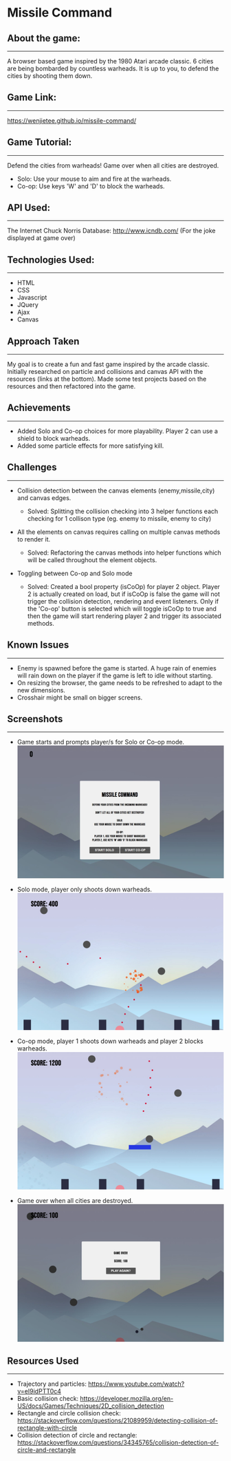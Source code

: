 # Missile Command

## About the game:

---

A browser based game inspired by the 1980 Atari arcade classic. 6 cities are being bombarded by countless warheads. It is up to you, to defend the cities by shooting them down.

## Game Link:

---

https://wenjietee.github.io/missile-command/

## Game Tutorial:

---

Defend the cities from warheads! Game over when all cities are destroyed.

-   Solo: Use your mouse to aim and fire at the warheads.
-   Co-op: Use keys 'W' and 'D' to block the warheads.

## API Used:

---

The Internet Chuck Norris Database: http://www.icndb.com/ (For the joke displayed at game over)

## Technologies Used:

---

-   HTML
-   CSS
-   Javascript
-   JQuery
-   Ajax
-   Canvas

## Approach Taken

---

My goal is to create a fun and fast game inspired by the arcade classic. Initially researched on particle and collisions and canvas API with the resources (links at the bottom). Made some test projects based on the resources and then refactored into the game.

## Achievements

---

-   Added Solo and Co-op choices for more playability. Player 2 can use a shield to block warheads.
-   Added some particle effects for more satisfying kill.

## Challenges

---

-   Collision detection between the canvas elements (enemy,missile,city) and canvas edges.

    -   Solved: Splitting the collision checking into 3 helper functions each checking for 1 collison type (eg. enemy to missile, enemy to city)

-   All the elements on canvas requires calling on multiple canvas methods to render it.

    -   Solved: Refactoring the canvas methods into helper functions which will be called throughout the element objects.

-   Toggling between Co-op and Solo mode
    -   Solved: Created a bool property (isCoOp) for player 2 object. Player 2 is actually created on load, but if isCoOp is false the game will not trigger the collision detection, rendering and event listeners. Only if the 'Co-op' button is selected which will toggle isCoOp to true and then the game will start rendering player 2 and trigger its associated methods.

## Known Issues

---

-   Enemy is spawned before the game is started. A huge rain of enemies will rain down on the player if the game is left to idle without starting.
-   On resizing the browser, the game needs to be refreshed to adapt to the new dimensions.
-   Crosshair might be small on bigger screens.

## Screenshots

---

-   Game starts and prompts player/s for Solo or Co-op mode.
    ![start game](img/mc-1.JPG)

-   Solo mode, player only shoots down warheads.
    ![solo](img/mc-2.JPG)

-   Co-op mode, player 1 shoots down warheads and player 2 blocks warheads.
    ![co-op](img/mc-4.jpg)

-   Game over when all cities are destroyed.
    ![gameover](img/mc-3.jpg)

## Resources Used

---

-   Trajectory and particles: https://www.youtube.com/watch?v=eI9idPTT0c4
-   Basic collision check: https://developer.mozilla.org/en-US/docs/Games/Techniques/2D_collision_detection
-   Rectangle and circle collision check: https://stackoverflow.com/questions/21089959/detecting-collision-of-rectangle-with-circle
-   Collision detection of circle and rectangle: https://stackoverflow.com/questions/34345765/collision-detection-of-circle-and-rectangle
